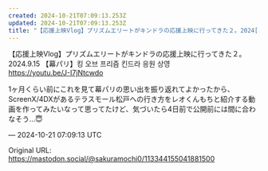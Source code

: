 ```yaml
---
created: 2024-10-21T07:09:13.253Z
updated: 2024-10-21T07:09:13.253Z
title: "【応援上映Vlog】プリズムエリートがキンドラの応援上映に行ってきた２。2024[...]"
---
```


<p>【応援上映Vlog】プリズムエリートがキンドラの応援上映に行ってきた２。2024.9.15 【幕パリ】킹 오브 프리즘 킨드라 응원 상영<br /><a href="https://youtu.be/J-I7jNtcwdo" target="_blank" rel="nofollow noopener" translate="no"><span class="invisible">https://</span><span class="">youtu.be/J-I7jNtcwdo</span><span class="invisible"></span></a></p><p>1ヶ月くらい前にこれを見て幕パリの思い出を振り返れてよかったから、ScreenX/4DXがあるテラスモール松戸への行き方をレオくんもちと紹介する動画を作ってみたいなって思ってたけど、気づいたら4日前で公開前には間に合わなそう…😇</p>

&mdash; 2024-10-21 07:09:13 UTC

Original URL: https://mastodon.social/@sakuramochi0/113344155041881500
